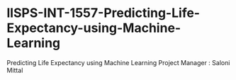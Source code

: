 # llSPS-INT-1557-Predicting-Life-Expectancy-using-Machine-Learning
Predicting Life Expectancy using Machine Learning
Project Manager : Saloni Mittal
